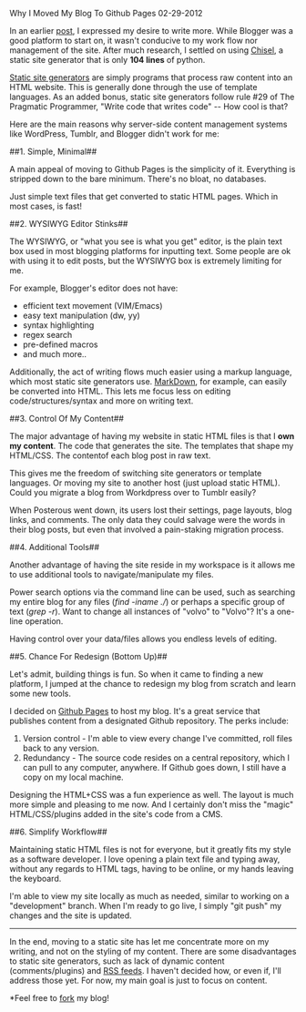 Why I Moved My Blog To Github Pages
02-29-2012

In an earlier [post][1], I expressed my desire to write more. While Blogger was a good platform to start on, it wasn't conducive to my work flow nor management of the site. After much research, I settled on using [Chisel][4], a static site generator that is only **104 lines** of python.

[Static site generators][3] are simply programs that process raw content into an HTML website. This is generally done through the use of template languages. As an added bonus, static site generators follow rule #29 of The Pragmatic Programmer, "Write code that writes code" -- How cool is that?

Here are the main reasons why server-side content management systems like WordPress, Tumblr, and Blogger didn't work for me:

##1. Simple, Minimal##

A main appeal of moving to Github Pages is the simplicity of it. Everything is stripped down to the bare minimum. There's no bloat, no databases.

Just simple text files that get converted to static HTML pages. Which in most cases, is fast!

##2. WYSIWYG Editor Stinks##

The WYSIWYG, or "what you see is what you get" editor, is the plain text box used in most blogging platforms for inputting text. Some people are ok with using it to edit posts, but the WYSIWYG box is extremely limiting for me. 

For example, Blogger's editor does not have:

+ efficient text movement (VIM/Emacs)
+ easy text manipulation (dw, yy)
+ syntax highlighting
+ regex search
+ pre-defined macros
+ and much more..

Additionally, the act of writing flows much easier using a markup language, which most static site generators use. [MarkDown][5], for example, can easily be converted into HTML. This lets me focus less on editing code/structures/syntax and more on writing text.

##3. Control Of My Content##

The major advantage of having my website in static HTML files is that I **own my content**. The code that generates the site. The templates that shape my HTML/CSS. The contentof each blog post in raw text.

This gives me the freedom of switching site generators or template languages. Or moving my site to another host (just upload static HTML). Could you migrate a blog from Workdpress over to Tumblr easily?

When Posterous went down, its users lost their settings, page layouts, blog links, and comments. The only data they could salvage were the words in their blog posts, but even that involved a pain-staking migration process.

##4. Additional Tools##

Another advantage of having the site reside in my workspace is it allows me to use additional tools to navigate/manipulate my files.

Power search options via the command line can be used, such as searching my entire blog for any files (*find -iname ./*) or perhaps a specific group of text (*grep -r*). Want to change all instances of "volvo" to "Volvo"? It's a one-line operation.

Having control over your data/files allows you endless levels of editing.

##5. Chance For Redesign (Bottom Up)##

Let's admit, building things is fun. So when it came to finding a new platform, I jumped at the chance to redesign my blog from scratch and learn some new tools.

I decided on [Github Pages][2] to host my blog. It's a great service that publishes content from a designated Github repository. The perks include:

1. Version control - I'm able to view every change I've committed, roll files back to any version.
2. Redundancy - The source code resides on a central repository, which I can pull to any computer, anywhere. If Github goes down, I still have a copy on my local machine.

Designing the HTML+CSS was a fun experience as well. The layout is much more simple and pleasing to me now.  And I certainly don't miss the "magic" HTML/CSS/plugins added in the site's code from a CMS.

##6. Simplify Workflow##

Maintaining static HTML files is not for everyone, but it greatly fits my style as a software developer. I love opening a plain text file and typing away, without any regards to HTML tags, having to be online, or my hands leaving the keyboard.

I'm able to view my site locally as much as needed, similar to working on a "development" branch. When I'm ready to go live, I simply "git push" my changes and the site is updated.

<hr> 

In the end, moving to a static site has let me concentrate more on my writing, and not on the styling of my content. There are some disadvantages to static site generators, such as lack of dynamic content (comments/plugins) and [RSS feeds][7]. I haven't decided how, or even if, I'll address those yet. For now, my main goal is just to focus on content.

*Feel free to [fork][6] my blog!

[1]: blog/2012/02/07/farewell-blogger.html
[2]: http://pages.github.com/
[3]: http://iwantmyname.com/blog/2011/02/list-static-website-generators.html
[4]: https://github.com/dz/chisel
[5]: http://tedwise.com/markdown/
[6]: https://github.com/alexle/alexle.github.com
[7]: blog/2012/create-an-rss-feed-from-scratch.html
